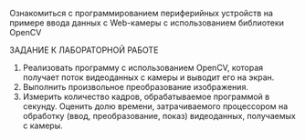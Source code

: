 Ознакомиться с программированием периферийных устройств на примере
ввода данных с Web-камеры с использованием библиотеки OpenCV

   ЗАДАНИЕ К ЛАБОРАТОРНОЙ РАБОТЕ
1. Реализовать программу с использованием OpenCV, которая получает
поток видеоданных с камеры и выводит его на экран.
2. Выполнить произвольное преобразование изображения.
3. Измерить количество кадров, обрабатываемое программой в секунду.
Оценить долю времени, затрачиваемого процессором на обработку
(ввод, преобразование, показ) видеоданных, получаемых с камеры.
